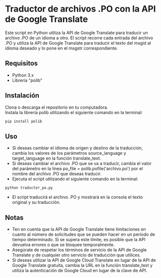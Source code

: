 # Traductor de archivos .PO con la API de Google Translate

Este script en Python utiliza la API de Google Translate para traducir un archivo .PO de un idioma a otro. El script recorre cada entrada del archivo .PO y utiliza la API de Google Translate para traducir el texto del msgid al idioma deseado y lo pone en el msgstr correspondiente.

## Requisitos

- Python 3.x
- Librería "polib"

## Instalación

Clona o descarga el repositorio en tu computadora.                                         
Instala la librería polib utilizando el siguiente comando en la terminal:

```bash
pip install polib
```

## Uso

- Si deseas cambiar el idioma de origen y destino de la traducción, cambia los valores de los parámetros source_language y target_language en la función translate_text.
- Si deseas cambiar el archivo .PO que se va a traducir, cambia el valor del parámetro en la línea po_file = polib.pofile('archivo.po') por el nombre del archivo .PO que deseas traducir.
- Ejecuta el script utilizando el siguiente comando en la terminal:
```bash
python traductor_po.py
```
- El script traducirá el archivo .PO y mostrará en la consola el texto original y su traducción.

## Notas

- Ten en cuenta que la API de Google Translate tiene limitaciones en cuanto al número de solicitudes que se pueden hacer en un período de tiempo determinado. Si se supera este límite, es posible que la API devuelva errores o que se bloquee temporalmente.
- Asegúrate de respetar los términos de servicio de la API de Google Translate y de cualquier otro servicio de traducción que utilices.
- Si deseas utilizar la API de Google Cloud Translate en lugar de la API de Google Translate gratuita, cambia la URL en la función translate_text y utiliza la autenticación de Google Cloud en lugar de la clave de API.
